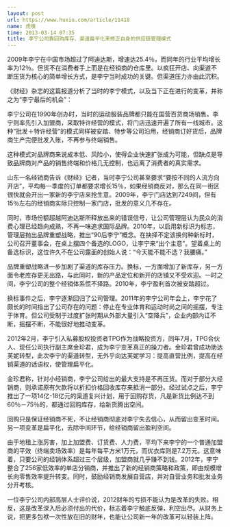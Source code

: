 ```yaml
---
layout: post
url: https://www.huxiu.com/article/11418
name: 虎嗅
time: 2013-03-14 07:35
title: 李宁公司靠回购库存、渠道扁平化来修正自身的供应链管理模式
---
```

2009年李宁在中国市场超过了阿迪达斯，增速达25.4％，而同年的行业平均增长率为12％。但货不在消费者手上而是在经销商的仓库里。以疯狂开店、向渠道不断压货为核心的简单增长方式，是李宁当时成功的关键。但渠道压力亦由此沉积。

《财经》杂志的这篇报道分析了当时的李宁模式，以及当下正在进行的变革，并称之为“李宁最后的机会”：

李宁公司在1990年创办时，当时的运动服装品牌都只能在国营百货商场销售。李宁则率先引入加盟商，采取特许经营的模式，将门店迅速开遍了所有一线城市。这种“批发＋特许经营”的模式同样被安踏、特步等公司沿用，经销商订好货后，品牌商生产完便批发入账，不再参与终端销售。

这种模式对品牌商来说成本低、风险小，使得企业快速扩张成为可能，但缺点是导致品牌商对产品的销售终端和价格几无控制，也远离了消费者的真实需求。

山东一名经销商告诉《财经》记者，当时李宁公司甚至要求“要按不同的人流方向开店”，平均每一季度的订单都要求增长15％，如果经销商反对，那么在同一街区很快就会开出一家新的李宁店来抢生意。2009年，李宁门店达到7249间，但有15％左右的经销商实际只控制一家门店，批发的意义几不存在。

同时，市场份额超越阿迪达斯所释放出来的错误信号，让公司管理层认为民众的消费心理已经趋向成熟，不再一味追求国际品牌。2010年，以启用新标识为标志，管理层抛出品牌重塑战略，推出“90后李宁”概念。在抉择不定该换何种新标时，公司召开董事会，在桌上摆四个备选的LOGO，让李宁来“出个主意”。望着桌上的备选标识，这位许久不在公司露面的创始人说：“今天能不能不选？我腰痛。”

品牌重塑战略进一步加剧了渠道的库存压力。换标，一方面增加了新库存，另一方面令老库存更无出路，与此同时，新的产品定位和新开的店铺又不受欢迎。一时之间，李宁公司的整个经销体系慌不择路。2010年，李宁盈利首次被安踏超过。

换标事件之后，李宁逐渐回归了公司管理。2011年的李宁公司年会上，李宁花了颇长的时间指出了公司存在的问题：停止在专业体育和运动时尚之间的摇摆，专注于体育。但公司受制于过度扩张时期从外部大量引入“空降兵”，企业内部内讧不断，摇摆不断，不能很好地推动变革。

2012年2月，李宁引入私募股权投资者TPG作为战略投资方，同年7月，TPG合伙人、现任公司执行副主席金珍君，成为李宁变革真正的操刀者。金珍君曾成功助达芙妮转型，此次李宁的渠道转型，无外乎向达芙妮学习：提高直营比例，提高在经销渠道的话语权，使管理扁平化。

金珍君称，针对小经销商，李宁公司给出的最大支持是不再压货。而对于部分大经销商，则承诺原有欠款将以折扣价格回收库存来抵消一部分。经过试点之后，李宁推出了一项14亿-18亿元的渠道复兴计划，用于回购存货，凡是新货比例达不到60％－75％的，都通过回购库存，给新货腾出空间。

回购只是保证经销商不死，不让经销商彻底对李宁失去信心，从而留出变革时间。另一项变革是扁平化，去除中间环节，给经销商留出盈利空间。

由于地租上涨厉害，加上加盟费、订货费、人力费，平均下来李宁的一个普通加盟商的平效（终端卖场效率）是每年每平方米1万元，而优衣库则是7.2万元。这意味着，只要公司的经销体系超过三个层级，加盟商就几乎赚不到钱。2012年，李宁整合了256家低效率的单店分销商，并推出了新的经销商策略和政策，即由规模增长向零售效率提升转变。同时，鼓励经销商发展自营店，并对自营业务和批发业务分开考核。

一位李宁公司内部高层人士评价说，2012财年的亏损不能认为是改革的失败。相反，这是改革深入后必须付出的代价，标志着李宁触底反弹，利空出尽。从财务上说，把更多包袱一次性放在旧的财年，也能让公司新一年的改革可以轻装上阵。

